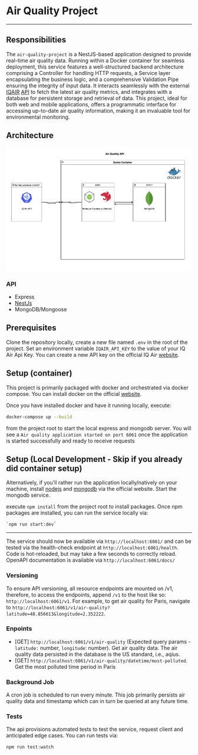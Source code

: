 # Air Quality Project

---

## Responsibilities

The `air-quality-project` is a NestJS-based application designed to provide real-time air quality data. Running within a Docker container for seamless deployment, this service features a well-structured backend architecture comprising a Controller for handling HTTP requests, a Service layer encapsulating the business logic, and a comprehensive Validation Pipe ensuring the integrity of input data. It interacts seamlessly with the external [IQAIR](https://www.iqair.com/fr/commercial/air-quality-monitors/airvisual-platform/api) [API](https://api-docs.iqair.com/) to fetch the latest air quality metrics, and integrates with a database for persistent storage and retrieval of data. This project, ideal for both web and mobile applications, offers a programmatic interface for accessing up-to-date air quality information, making it an invaluable tool for environmental monitoring.


## Architecture

![Architectural Diagram](./image.png)


### API

- Express
- [NestJs](https://nestjs.com/)
- MongoDB/Mongoose

## Prerequisites
Clone the repository locally, create a new file named `.env` in the root of the project. Set an environment variable `IQAIR_API_KEY` to the value of your IQ Air Api Key. You can create a new API key on the official IQ Air [website](https://www.iqair.com/fr/commercial/air-quality-monitors/airvisual-platform/api).


## Setup (container)

This project is primarily packaged with docker and orchestrated via docker compose. You can install docker on the official [website](https://docs.docker.com/get-docker/).

Once you have installed docker and have it running locally, execute:

```bash
docker-compose up --build
```

 from the project root to start the local express and mongodb server. You will see a `Air quality application started on port 6061` once the application is started successfully and ready to receive requests

## Setup (Local Development - Skip if you already did container setup)

Alternatively, if you'll rather run the application locally/natively on your machine, install [nodejs](https://nodejs.org/en/download) and [mongodb](https://www.mongodb.com/docs/manual/installation/) via the official website. Start the mongodb service.

execute `npm install` from the project root to install packages. Once npm packages are installed, you can run the service locally via: 

```bash
`npm run start:dev`
```

---

The service should now be available via `http://localhost:6061/` and can be tested via the health-check endpoint at `http://localhost:6061/health`. Code is hot-reloaded, but may take a few seconds to correctly reload.
OpenAPI documentation is available via `http://localhost:6061/docs/`

### Versioning

 To ensure API versioning, all resource endpoints are mounted on /v1, therefore, to access the endpoints, append `/v1` to the host like so: `http://localhost:6061/v1`. For example, to get air quality for Paris, navigate to `http://localhost:6061/v1/air-quality?latitude=48.856613&longitude=2.352222`.

### Enpoints
- [GET] `http://localhost:6061/v1/air-quality` (Expected query params - `latitude:` number, `longitude`: number). Get air quality data. The air quality data persisted in the database is the US standard, i.e., aqius.
- [GET] `http://localhost:6061/v1/air-quality/datetime/most-polluted`. Get the most polluted time period in Paris

### Background Job
A cron job is scheduled to run every minute. This job primarily persists air quality data and timestamp which can in turn be queried at any future time.

### Tests
The api provisions automated tests to test the service, request client and anticipated edge cases. You can run tests via:

```bash
npm run test:watch
```